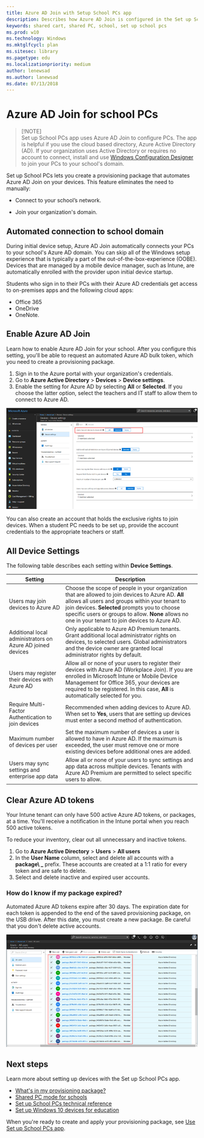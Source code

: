```yaml
---  
title: Azure AD Join with Setup School PCs app  
description: Describes how Azure AD Join is configured in the Set up School PCs app.  
keywords: shared cart, shared PC, school, set up school pcs  
ms.prod: w10  
ms.technology: Windows  
ms.mktglfcycl: plan  
ms.sitesec: library  
ms.pagetype: edu  
ms.localizationpriority: medium  
author: lenewsad  
ms.author: lanewsad  
ms.date: 07/13/2018  
---  
```


# Azure AD Join for school PCs  

>   [!NOTE]  
>   Set up School PCs app uses Azure AD Join to configure PCs. The app is helpful if you use the cloud based directory, Azure Active Directory (AD). If your organization uses Active Directory or requires no account to connect, install and use [Windows Configuration
>   Designer](set-up-students-pcs-to-join-domain.md) to 
>   join your PCs to your school's domain.

Set up School PCs lets you create a provisioning package that automates Azure AD
Join on your devices. This feature eliminates the need to manually:

-   Connect to your school’s network.

-   Join your organization's domain.

## Automated connection to school domain  

During initial device setup, Azure AD Join automatically connects your PCs to your school's Azure AD domain. You can skip all of the Windows setup experience that is typically a part of the out-of-the-box-experience (OOBE). Devices that are managed by a mobile device manager, such as Intune, are automatically enrolled with the provider upon initial device startup.

Students who sign in to their PCs with their Azure AD credentials get access to on-premises apps and the following cloud apps:
* Office 365
* OneDrive 
* OneNote.

## Enable Azure AD Join  

Learn how to enable Azure AD Join for your school. After you configure this setting, you'll be able to request an automated Azure AD bulk token, which you need to create a provisioning package.   

1. Sign in to the Azure portal with your organization's credentials. 
2. Go to **Azure
Active Directory** \> **Devices** \> **Device settings**.  
3. Enable the setting
for Azure AD by selecting **All** or **Selected**. If you choose the latter
option, select the teachers and IT staff to allow them to connect to Azure AD.  

![Select the users you want to let join devices to Azure AD](images/suspc-enable-shared-pc-1807.png)  

You can also create an account that holds the exclusive rights to join devices. When a student PC needs to be set up, provide the account credentials to the appropriate teachers or staff.

## All Device Settings  

The following table describes each setting within **Device Settings**.

| Setting                                                    | Description                                                                                                                                                                                                                                                                                                            |
|------------------------------------------------------------|------------------------------------------------------------------------------------------------------------------------------------------------------------------------------------------------------------------------------------------------------------------------------------------------------------------------|
| Users may join devices to Azure AD                         | Choose the scope of people in your organization that are allowed to join devices to Azure AD. **All** allows all users and groups within your tenant to join devices. **Selected** prompts you to choose specific users or groups to allow. **None** allows no one in your tenant to join devices to Azure AD. |  
| Additional local administrators on Azure AD joined devices | Only applicable to Azure AD Premium tenants. Grant additional local administrator rights on devices, to selected users. Global administrators and the device owner are granted local administrator rights by default.                                                                                                  |
| Users may register their devices with Azure AD             | Allow all or none of your users to register their devices with Azure AD (Workplace Join). If you are enrolled in Microsoft Intune or Mobile Device Management for Office 365, your devices are required to be registered. In this case, **All** is automatically selected for you.                                     |
| Require Multi-Factor Authentication to join devices                  | Recommended when adding devices to Azure AD. When set to **Yes**, users that are setting up devices must enter a second method of authentication.                                                                                                             |
| Maximum number of devices per user                         | Set the maximum number of devices a user is allowed to have in Azure AD. If the maximum is exceeded, the user must remove one or more existing devices before additional ones are added.                                                                                                                               |
| Users may sync settings and enterprise app data            | Allow all or none of your users to sync settings and app data across multiple devices. Tenants with Azure AD Premium are permitted to select specific users to allow.                                                                                                                                                  |

## Clear Azure AD tokens  

Your Intune tenant can only have 500 active Azure AD tokens, or packages, at a time. You'll receive a notification in the Intune portal when you reach 500 active tokens.

To reduce your inventory, clear out all unnecessary and inactive tokens.
1. Go to **Azure Active Directory** \> **Users** \> **All users**  
2. In the **User Name** column, select and delete all accounts with a **package\ _**
prefix. These accounts are created at a 1:1 ratio for every token and are safe
to delete.   
3. Select and delete inactive and expired user accounts. 

### How do I know if my package expired?
Automated Azure AD tokens expire after 30 days. The expiration date for each token is appended to the end of the saved provisioning package, on the USB drive. After this date, you must create a new package. Be careful that you don't delete active accounts.  

![Screenshot of the Azure portal, Azure Active Directory, All Users page. Highlights all accounts that start with the prefix package_ and can be deleted.](images/suspc-admin-token-delete-1807.png)  

## Next steps    
Learn more about setting up devices with the Set up School PCs app.  
* [What's in my provisioning package?](set-up-school-pcs-provisioning-package.md)
* [Shared PC mode for schools](set-up-school-pcs-shared-pc-mode.md)
* [Set up School PCs technical reference](set-up-school-pcs-technical.md)
* [Set up Windows 10 devices for education](set-up-windows-10.md) 

When you're ready to create and apply your provisioning package, see [Use Set up School PCs app](use-set-up-school-pcs-app.md).





